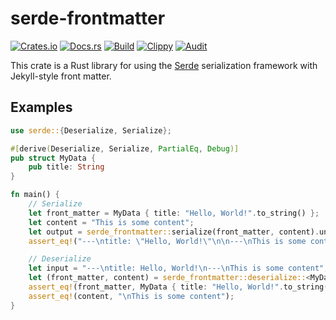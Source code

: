 # serde-frontmatter
[![Crates.io](https://img.shields.io/crates/v/serde-frontmatter)](https://crates.io/crates/serde-frontmatter) 
[![Docs.rs](https://docs.rs/serde-frontmatter/badge.svg)](https://docs.rs/serde-frontmatter) 
[![Build](https://github.com/Ewpratten/serde-frontmatter/actions/workflows/build.yml/badge.svg)](https://github.com/Ewpratten/serde-frontmatter/actions/workflows/build.yml)
[![Clippy](https://github.com/Ewpratten/serde-frontmatter/actions/workflows/clippy.yml/badge.svg)](https://github.com/Ewpratten/serde-frontmatter/actions/workflows/clippy.yml)
[![Audit](https://github.com/Ewpratten/serde-frontmatter/actions/workflows/audit.yml/badge.svg)](https://github.com/Ewpratten/serde-frontmatter/actions/workflows/audit.yml)


This crate is a Rust library for using the [Serde](https://github.com/serde-rs/serde) serialization framework with Jekyll-style front matter.

## Examples

```rust
use serde::{Deserialize, Serialize};

#[derive(Deserialize, Serialize, PartialEq, Debug)]
pub struct MyData {
    pub title: String
}

fn main() {
    // Serialize
    let front_matter = MyData { title: "Hello, World!".to_string() };
    let content = "This is some content";
    let output = serde_frontmatter::serialize(front_matter, content).unwrap();
    assert_eq!("---\ntitle: \"Hello, World!\"\n\n---\nThis is some content", output);

    // Deserialize
    let input = "---\ntitle: Hello, World!\n---\nThis is some content";
    let (front_matter, content) = serde_frontmatter::deserialize::<MyData>(input).unwrap();
    assert_eq!(front_matter, MyData { title: "Hello, World!".to_string() });
    assert_eq!(content, "\nThis is some content");
}
```